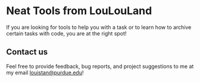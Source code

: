 # Neat Tools from LouLouLand
If you are looking for tools to help you with a task or  to learn how to archive certain tasks with code, you are at the right spot!
## Contact us  

Feel free to provide feedback, bug reports, and project suggestions to me at my email <louistan@purdue.edu>! 